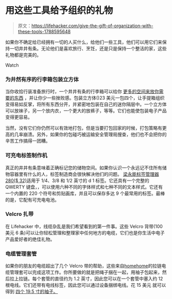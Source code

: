 # 用这些工具给予组织的礼物

> 原文：<https://lifehacker.com/give-the-gift-of-organization-with-these-tools-1788595648>

如果你不确定给已经拥有一切的人买什么，给他们一些工具，他们可以用它们来保持一切井井有条。无论他们是喜欢旅行、烹饪，还是只是保持一个整洁的家，这些礼物都是完美的。

Watch

### 为井然有序的行李箱包装立方体

当你收拾行装准备旅行时，一个井井有条的行李箱可以给你 [更多的空间来放你需要的东西](https://lifehacker.com/tip-tester-the-best-way-to-pack-a-suitcase-1730049399) ，并让你少一些挫败感。包装立方体()23 美元一包四个，让手提箱组织变得易如反掌，将所有东西分开，并紧密地包装在自己的迷你隔层中。一个立方体可以放袜子，另一个放内衣，一个更大的放裤子，等等。它们也能使包装电子产品变得更容易。

当然，没有它们你仍然可以有效地打包，但是当要打包回家的时候，打包策略有更高的几率崩溃。另外，如果你的包碰巧被运输安全管理局搜查，他们也不会把你的辛苦工作搞得一团糟。

### 可充电标签制作机

真正的井井有条意味着正确标记您的储物空间。如果你认识一个永远记不住所有储物容器里有什么的人，标签制造商会很快解决他们的问题。 [梁永能标签管理器 280](http://www.dymo.com/en-US/dymo-labeling-needs/home-organization-labeling/home-organization-labeling/labelmanager-280-qwerty-label-maker)[($ 32)](https://www.amazon.com/dp/B009NVTE5E/?asc_campaign=InlineText&asc_refurl=https://lifehacker.com/give-the-gift-of-organization-with-these-tools-1788595648&asc_source=&tag=kinjalifehackerlink-20)适用于 1/4、3/8 和 1/2 英寸的 d 1 标签。它还具有一个完整的 QWERTY 键盘，，可以使用六种不同的字体样式和七种不同的文本样式。它还有一个内置的 220 个符号和剪贴画库，并且可以保存多达 9 个最常用的标签。最棒的是，它配有可充电电池。

### **Velcro 扎带**

在 Lifehacker 中，线缆杂乱是我们希望看到的第一件事。这些 Velcro 背带(100 美元 6 条)可以让你轻松管理和整理家中任何地方的电缆，它们也是你生活中电子产品爱好者的绝佳礼物。

### 电缆管理套管

如果你的朋友的电缆超出了几个 Velcro 带的帮助，这些来自[homehome](http://homey-homes.com/store/)的拉链电缆管理套可以完成这项工作。你所要做的就是把绳子捆在一起，用袖子包起来，然后拉上拉链。每个套管的直径约为 1.2 英寸，因此您可以在一个套管中塞入约 12 根电线。它们还带有电线标签，因此您可以通过设备捆绑电线。花 15 美元 就可以得到 [四个 19.5 寸的袖子。](https://www.amazon.com/dp/B01BT9SEDA?asc_campaign=InlineText&asc_refurl=https://lifehacker.com/give-the-gift-of-organization-with-these-tools-1788595648&asc_source=&tag=kinjalifehackerlink-20)